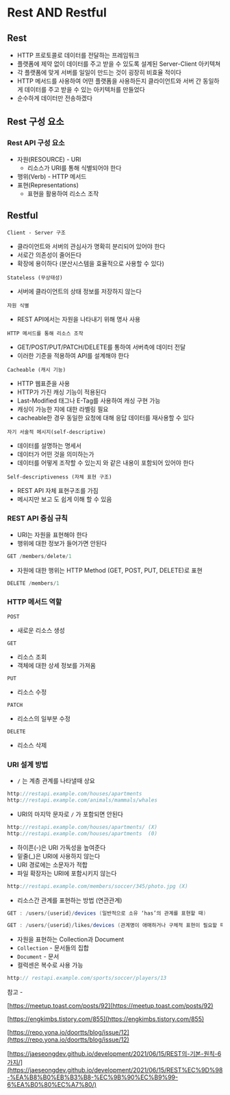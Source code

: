 # Rest AND Restful

## Rest

- HTTP 프로토콜로 데이터를 전달하는 프레임워크
- 플랫폼에 제약 없이 데이터를 주고 받을 수 있도록 설계된 Server-Client 아키텍쳐
- 각 플랫폼에 맞게 서버를 일일이 만드는 것이 굉장히 비효율 적이다
- HTTP 메서드를 사용하여 어떤 플랫폼을 사용하든지 클라이언트와 서버 간 동일하게 데이터를 주고 받을 수 있는 아키텍처를 만들었다
- 순수하게 데이터만 전송하겠다

## Rest 구성 요소

### Rest API 구성 요소

- 자원(RESOURCE) - URI
    - 리소스가 URI를 통해 식별되어야 한다
- 행위(Verb) - HTTP 메서드
- 표현(Representations)
    - 표현을 활용하여 리소스 조작

## Restful

`Client - Server 구조`

- 클라이언트와 서버의 관심사가 명확히 분리되어 있어야 한다
- 서로간 의존성이 줄어든다
- 확장에 용이하다 (분산시스템을 효율적으로 사용할 수 있다)

`Stateless (무상태성)`

- 서버에 클라이언트의 상태 정보를 저장하지 않는다
    
    

`자원 식별`

- REST API에서는 자원을 나타내기 위해 명사 사용

`HTTP 메서드를 통해 리소스 조작`

- GET/POST/PUT/PATCH/DELETE를 통하여 서버측에 데이터 전달
- 이러한 기준을 적용하여 API를 설계해야 한다

`Cacheable (캐시 기능)`

- HTTP 웹표준을 사용
- HTTP가 가진 캐싱 기능이 적용된다
- Last-Modified 태그나 E-Tag를 사용하여 캐싱 구현 가능
- 캐싱이 가능한 지에 대한 라벨링 필요
- cacheable한 경우 동일한 요청에 대해 응답 데이터를 재사용할 수 있다

`자기 서술적 메시지(self-descriptive)`

- 데이터를 설명하는 명세서
- 데이터가 어떤 것을 의미하는가
- 데이터를 어떻게 조작할 수 있는지 와 같은 내용이 포함되어 있어야 한다

`Self-descriptiveness (자체 표현 구조)`

- REST API 자체 표현구조를 가짐
- 메시지만 보고 도 쉽게 이해 할 수 있음

### REST API 중심 규칙

- URI는 자원을 표현해야 한다
- 행위에 대한 정보가 들어가면 안된다

```java
GET /members/delete/1
```

- 자원에 대한 행위는 HTTP Method (GET, POST, PUT, DELETE)로 표현

```java
DELETE /members/1
```

### HTTP 메서드 역할

`POST`

- 새로운 리소스 생성

`GET`

- 리소스 조회
- 객체에 대한 상세 정보를 가져옴

`PUT`

- 리소스 수정

`PATCH`

- 리소스의 일부분 수정

`DELETE`

- 리소스 삭제

### URI 설계 방법

- `/` 는 계층 관계를 나타낼때 상요

```java
http://restapi.example.com/houses/apartments
http://restapi.example.com/animals/mammals/whales
```

- URI의 마지막 문자로 `/` 가 포함되면 안된다

```java
http://restapi.example.com/houses/apartments/ (X)
http://restapi.example.com/houses/apartments  (0)
```

- 하이픈(-)은 URI 가독성을 높여준다
- 밑줄(_)은 URI에 사용하지 않는다
- URI 경로에는 소문자가 적합
- 파일 확장자는 URI에 포함시키지 않는다

```java
http://restapi.example.com/members/soccer/345/photo.jpg (X)
```

- 리소스간 관계를 표현하는 방법 (연관관계)

```java
GET : /users/{userid}/devices (일반적으로 소유 ‘has’의 관계를 표현할 때)
```

```java
GET : /users/{userid}/likes/devices (관계명이 애매하거나 구체적 표현이 필요할 때)
```

- 자원을 표현하는 Collection과 Document
- `Collection` - 문서들의 집합
- `Document` - 문서
- 컬럭센은 복수로 사용 가능

```java
http:// restapi.example.com/sports/soccer/players/13
```

참고 - 

[https://meetup.toast.com/posts/92](https://meetup.toast.com/posts/92)

[https://engkimbs.tistory.com/855](https://engkimbs.tistory.com/855)

[https://repo.yona.io/doortts/blog/issue/12](https://repo.yona.io/doortts/blog/issue/12)

[https://jaeseongdev.github.io/development/2021/06/15/REST의-기본-원칙-6가지/](https://jaeseongdev.github.io/development/2021/06/15/REST%EC%9D%98-%EA%B8%B0%EB%B3%B8-%EC%9B%90%EC%B9%99-6%EA%B0%80%EC%A7%80/)